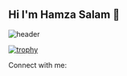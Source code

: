 ## Hi I'm Hamza Salam 👋

<!--
**HamzaSalam/HamzaSalam** is a ✨ _special_ ✨ repository because its `README.md` (this file) appears on your GitHub profile.

Here are some ideas to get you started:

- 🔭 I’m currently working on ...
- 🌱 I’m currently learning ...
- 👯 I’m looking to collaborate on ...
- 🤔 I’m looking for help with ...
- 💬 Ask me about ...
- 📫 How to reach me: ...
- 😄 Pronouns: ...
- ⚡ Fun fact: ...
-->
![header](https://capsule-render.vercel.app/api?type=venom&color=auto&height=300&section=header&text=capsule%20render&fontSize=90)

[![trophy](https://github-profile-trophy.vercel.app/?username=hamzasalam)](https://github.com/ryo-ma/github-profile-trophy)

Connect with me:


